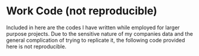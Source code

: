 # Work Code (not reproducible)
Included in here are the codes I have written while employed for larger purpose projects. Due to the sensitive nature of my companies data and the general complication of trying to replicate it, the following code provided here is not reproducible.

